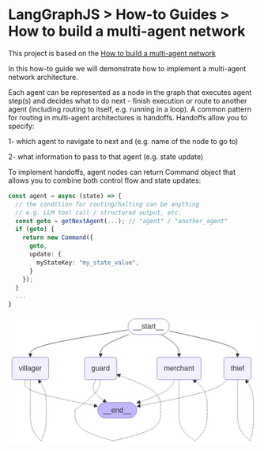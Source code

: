 # LangGraphJS > How-to Guides > How to build a multi-agent network

This project is based on the [How to build a multi-agent network](https://langchain-ai.github.io/langgraphjs/how-tos/multi-agent-network/)

In this how-to guide we will demonstrate how to implement a multi-agent network architecture.

Each agent can be represented as a node in the graph that executes agent step(s) and decides what to do next - finish execution or route to another agent (including routing to itself, e.g. running in a loop). A common pattern for routing in multi-agent architectures is handoffs. Handoffs allow you to specify:

1- which agent to navigate to next and (e.g. name of the node to go to)

2- what information to pass to that agent (e.g. state update)

To implement handoffs, agent nodes can return Command object that allows you to combine both control flow and state updates:

```ts
const agent = async (state) => {
  // the condition for routing/halting can be anything
  // e.g. LLM tool call / structured output, etc.
  const goto = getNextAgent(...); // "agent" / "another_agent"
  if (goto) {
    return new Command({
      goto,
      update: {
        myStateKey: "my_state_value",
      }
    });
  }
  ...
}
```

![Multi-agent network diagram](./diagram.png)
